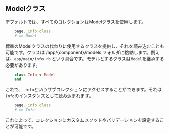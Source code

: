 ## Modelクラス

デフォルトでは、すべてのコレクションはModelクラスを使用します。

```ruby
    page._info.class
    # => Model
```

標準のModelクラスの代わりに使用するクラスを提供し、それを読み込むことも可能です。クラスは /app/{component}/models フォルダに格納します。例えば、```app/main/info.rb``` という具合です。モデルとするクラスは```Model```を継承する必要があります。

```ruby
    class Info < Model
    end
```

これで、```_info```というサブコレクションにアクセスすることができます。それは```Info```のインスタンスとして読み込まれます。

```ruby
    page._info.class
    # => Info
```

これによって、コレクションにカスタムメソッドやバリデーションを設定することが可能です。
